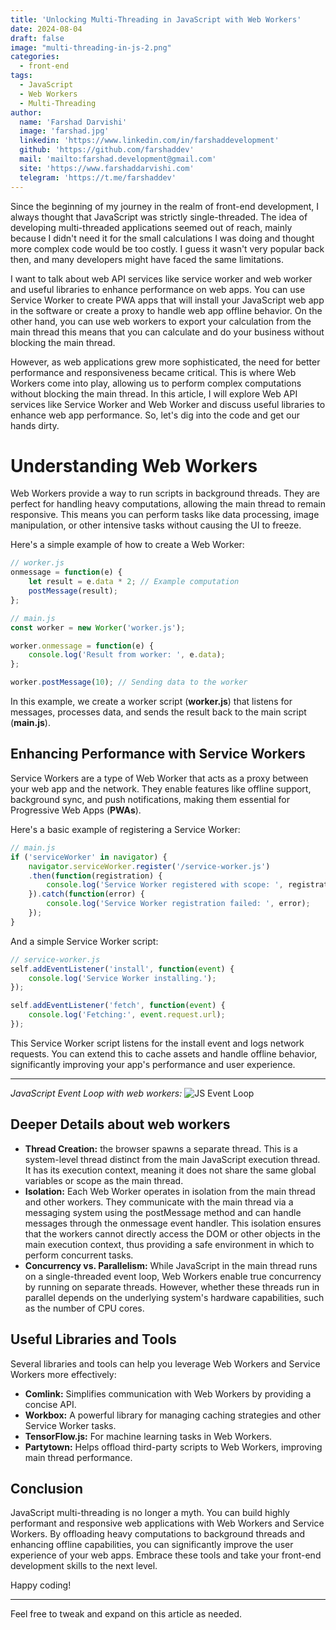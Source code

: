 ```yaml
---
title: 'Unlocking Multi-Threading in JavaScript with Web Workers'
date: 2024-08-04
draft: false
image: "multi-threading-in-js-2.png"
categories:
  - front-end
tags:
  - JavaScript
  - Web Workers
  - Multi-Threading
author:
  name: 'Farshad Darvishi'
  image: 'farshad.jpg'
  linkedin: 'https://www.linkedin.com/in/farshaddevelopment'
  github: 'https://github.com/farshaddev'
  mail: 'mailto:farshad.development@gmail.com'
  site: 'https://www.farshaddarvishi.com'
  telegram: 'https://t.me/farshaddev'
---
```


Since the beginning of my journey in the realm of front-end development, I always thought that JavaScript was strictly single-threaded. The idea of developing multi-threaded applications seemed out of reach, mainly because I didn't need it for the small calculations I was doing and thought more complex code would be too costly. I guess it wasn't very popular back then, and many developers might have faced the same limitations.

I want to talk about web API services like service worker and web worker and useful libraries to enhance performance on web apps. You can use Service Worker to create PWA apps that will install your JavaScript web app in the software or create a proxy to handle web app offline behavior. On the other hand, you can use web workers to export your calculation from the main thread this means that you can calculate and do your business without blocking the main thread.

However, as web applications grew more sophisticated, the need for better performance and responsiveness became critical. This is where Web Workers come into play, allowing us to perform complex computations without blocking the main thread. In this article, I will explore Web API services like Service Worker and Web Worker and discuss useful libraries to enhance web app performance. So, let's dig into the code and get our hands dirty.

# Understanding Web Workers

Web Workers provide a way to run scripts in background threads. They are perfect for handling heavy computations, allowing the main thread to remain responsive. This means you can perform tasks like data processing, image manipulation, or other intensive tasks without causing the UI to freeze.

Here's a simple example of how to create a Web Worker:

```js
// worker.js
onmessage = function(e) {
    let result = e.data * 2; // Example computation
    postMessage(result);
};
```

```js
// main.js
const worker = new Worker('worker.js');

worker.onmessage = function(e) {
    console.log('Result from worker: ', e.data);
};

worker.postMessage(10); // Sending data to the worker
```

In this example, we create a worker script (**worker.js**) that listens for messages, processes data, and sends the result back to the main script (**main.js**).

## Enhancing Performance with Service Workers

Service Workers are a type of Web Worker that acts as a proxy between your web app and the network. They enable features like offline support, background sync, and push notifications, making them essential for Progressive Web Apps (**PWAs**).

Here's a basic example of registering a Service Worker:

```js
// main.js
if ('serviceWorker' in navigator) {
    navigator.serviceWorker.register('/service-worker.js')
    .then(function(registration) {
        console.log('Service Worker registered with scope: ', registration.scope);
    }).catch(function(error) {
        console.log('Service Worker registration failed: ', error);
    });
}
```

And a simple Service Worker script:

```js
// service-worker.js
self.addEventListener('install', function(event) {
    console.log('Service Worker installing.');
});

self.addEventListener('fetch', function(event) {
    console.log('Fetching:', event.request.url);
});
```

This Service Worker script listens for the install event and logs network requests. You can extend this to cache assets and handle offline behavior, significantly improving your app's performance and user experience.

---	

*JavaScript Event Loop with web workers:*
![JS Event Loop](multi-threading-in-js-1.jpg)


## Deeper Details about web workers

- **Thread Creation:** the browser spawns a separate thread. This is a system-level thread distinct from the main JavaScript execution thread. It has its execution context, meaning it does not share the same global variables or scope as the main thread.
- **Isolation:** Each Web Worker operates in isolation from the main thread and other workers. They communicate with the main thread via a messaging system using the postMessage method and can handle messages through the onmessage event handler. This isolation ensures that the workers cannot directly access the DOM or other objects in the main execution context, thus providing a safe environment in which to perform concurrent tasks.
- **Concurrency vs. Parallelism:** While JavaScript in the main thread runs on a single-threaded event loop, Web Workers enable true concurrency by running on separate threads. However, whether these threads run in parallel depends on the underlying system's hardware capabilities, such as the number of CPU cores.

## Useful Libraries and Tools
Several libraries and tools can help you leverage Web Workers and Service Workers more effectively:

- **Comlink:** Simplifies communication with Web Workers by providing a concise API.
- **Workbox:** A powerful library for managing caching strategies and other Service Worker tasks.
- **TensorFlow.js:** For machine learning tasks in Web Workers.
- **Partytown:** Helps offload third-party scripts to Web Workers, improving main thread performance.

## Conclusion

JavaScript multi-threading is no longer a myth. You can build highly performant and responsive web applications with Web Workers and Service Workers. By offloading heavy computations to background threads and enhancing offline capabilities, you can significantly improve the user experience of your web apps. Embrace these tools and take your front-end development skills to the next level.

Happy coding!

***

Feel free to tweak and expand on this article as needed.